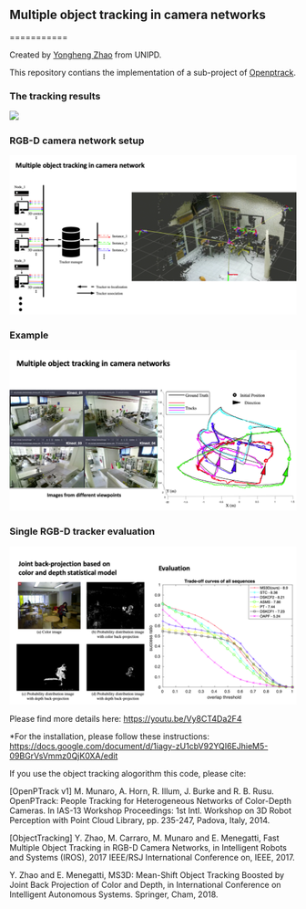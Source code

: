 ## Multiple object tracking in camera networks
===========

Created by <a href="http://campar.in.tum.de/Main/YongHengZhao" target="_blank">Yongheng Zhao</a> from UNIPD.

This repository contians the implementation of a sub-project of <a href="http://openptrack.org/" target="_blank">Openptrack</a>. 


### The tracking results

<a href="url"><img src="https://github.com/yongheng1991/multiple_object_tracking_in_RGB-D_camera_network/blob/master/open_ptrack/result.gif" ></a>

### RGB-D camera network setup

<a href="url"><img src="https://github.com/yongheng1991/multiple_object_tracking_in_RGB-D_camera_network/blob/master/open_ptrack/setup.png" ></a>


### Example

<a href="url"><img src="https://github.com/yongheng1991/multiple_object_tracking_in_RGB-D_camera_network/blob/master/open_ptrack/exa.png" ></a>


### Single RGB-D tracker evaluation
<a href="url"><img src="https://github.com/yongheng1991/multiple_object_tracking_in_RGB-D_camera_network/blob/master/open_ptrack/single.png" ></a>


Please find more details here: https://youtu.be/Vy8CT4Da2F4


*For the installation, please follow these instructions: https://docs.google.com/document/d/1iagy-zU1cbV92YQI6EJhieM5-09BGrVsVmmz0QjK0XA/edit



If you use the object tracking alogorithm this code, please cite:

[OpenPTrack v1]
M. Munaro, A. Horn, R. Illum, J. Burke and R. B. Rusu. OpenPTrack: People Tracking for Heterogeneous Networks of Color-Depth Cameras. In IAS-13 Workshop Proceedings: 1st Intl. Workshop on 3D Robot Perception with Point Cloud Library, pp. 235-247, Padova, Italy, 2014. 


[ObjectTracking]
Y. Zhao, M. Carraro, M. Munaro and E. Menegatti, Fast Multiple Object Tracking in RGB-D Camera Networks, in Intelligent Robots and Systems (IROS), 2017 IEEE/RSJ International Conference on, IEEE, 2017.

Y. Zhao and E. Menegatti, MS3D: Mean-Shift Object Tracking Boosted by Joint Back Projection of Color and Depth, in  International Conference on Intelligent Autonomous Systems. Springer, Cham, 2018.


